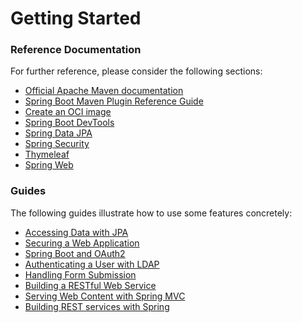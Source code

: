 # Getting Started

### Reference Documentation
For further reference, please consider the following sections:

* [Official Apache Maven documentation](https://maven.apache.org/guides/index.html)
* [Spring Boot Maven Plugin Reference Guide](https://docs.spring.io/spring-boot/docs/2.5.1/maven-plugin/reference/html/)
* [Create an OCI image](https://docs.spring.io/spring-boot/docs/2.5.1/maven-plugin/reference/html/#build-image)
* [Spring Boot DevTools](https://docs.spring.io/spring-boot/docs/2.5.1/reference/htmlsingle/#using-boot-devtools)
* [Spring Data JPA](https://docs.spring.io/spring-boot/docs/2.5.1/reference/htmlsingle/#boot-features-jpa-and-spring-data)
* [Spring Security](https://docs.spring.io/spring-boot/docs/2.5.1/reference/htmlsingle/#boot-features-security)
* [Thymeleaf](https://docs.spring.io/spring-boot/docs/2.5.1/reference/htmlsingle/#boot-features-spring-mvc-template-engines)
* [Spring Web](https://docs.spring.io/spring-boot/docs/2.5.1/reference/htmlsingle/#boot-features-developing-web-applications)

### Guides
The following guides illustrate how to use some features concretely:

* [Accessing Data with JPA](https://spring.io/guides/gs/accessing-data-jpa/)
* [Securing a Web Application](https://spring.io/guides/gs/securing-web/)
* [Spring Boot and OAuth2](https://spring.io/guides/tutorials/spring-boot-oauth2/)
* [Authenticating a User with LDAP](https://spring.io/guides/gs/authenticating-ldap/)
* [Handling Form Submission](https://spring.io/guides/gs/handling-form-submission/)
* [Building a RESTful Web Service](https://spring.io/guides/gs/rest-service/)
* [Serving Web Content with Spring MVC](https://spring.io/guides/gs/serving-web-content/)
* [Building REST services with Spring](https://spring.io/guides/tutorials/bookmarks/)


